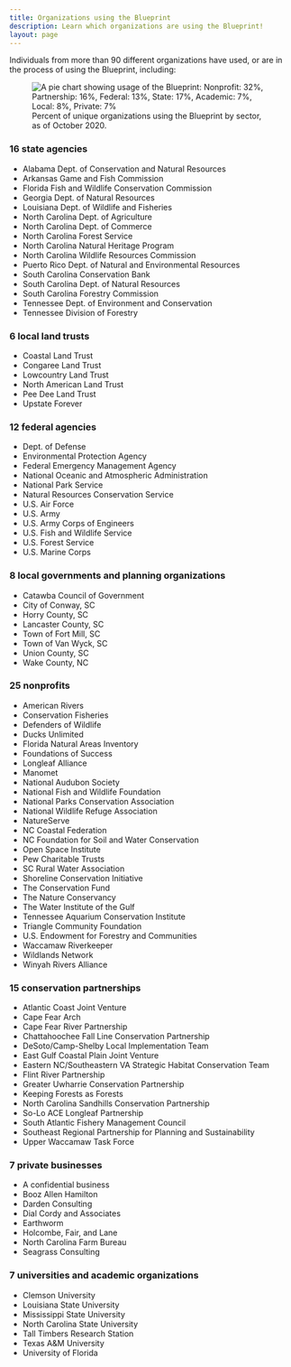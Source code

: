 ```yaml
---
title: Organizations using the Blueprint
description: Learn which organizations are using the Blueprint!
layout: page
---
```

Individuals from more than 90 different organizations have used, or are in the process of using the Blueprint, including:

<figure class="image-right">
  <img src="{{ site.baseurl }}/images/BlueprintUserChart_10-2-20.png" alt="A pie chart showing usage of the Blueprint: Nonprofit: 32%, Partnership: 16%, Federal: 13%, State: 17%, Academic: 7%, Local: 8%, Private: 7%"/>
  <figcaption>Percent of unique organizations using the Blueprint by sector, as of October 2020.</figcaption>
</figure>

### 16 state agencies

- Alabama Dept. of Conservation and Natural Resources
- Arkansas Game and Fish Commission
- Florida Fish and Wildlife Conservation Commission
- Georgia Dept. of Natural Resources
- Louisiana Dept. of Wildlife and Fisheries
- North Carolina Dept. of Agriculture
- North Carolina Dept. of Commerce
- North Carolina Forest Service
- North Carolina Natural Heritage Program
- North Carolina Wildlife Resources Commission
- Puerto Rico Dept. of Natural and Environmental Resources
- South Carolina Conservation Bank
- South Carolina Dept. of Natural Resources
- South Carolina Forestry Commission
- Tennessee Dept. of Environment and Conservation
- Tennessee Division of Forestry

### 6 local land trusts

- Coastal Land Trust
- Congaree Land Trust
- Lowcountry Land Trust
- North American Land Trust
- Pee Dee Land Trust
- Upstate Forever

### 12 federal agencies

- Dept. of Defense
- Environmental Protection Agency
- Federal Emergency Management Agency
- National Oceanic and Atmospheric Administration
- National Park Service
- Natural Resources Conservation Service
- U.S. Air Force
- U.S. Army
- U.S. Army Corps of Engineers
- U.S. Fish and Wildlife Service
- U.S. Forest Service
- U.S. Marine Corps

### 8 local governments and planning organizations

- Catawba Council of Government
- City of Conway, SC
- Horry County, SC
- Lancaster County, SC
- Town of Fort Mill, SC
- Town of Van Wyck, SC
- Union County, SC
- Wake County, NC

### 25 nonprofits

- American Rivers
- Conservation Fisheries
- Defenders of Wildlife
- Ducks Unlimited
- Florida Natural Areas Inventory
- Foundations of Success
- Longleaf Alliance
- Manomet
- National Audubon Society
- National Fish and Wildlife Foundation
- National Parks Conservation Association
- National Wildlife Refuge Association
- NatureServe
- NC Coastal Federation
- NC Foundation for Soil and Water Conservation
- Open Space Institute
- Pew Charitable Trusts
- SC Rural Water Association
- Shoreline Conservation Initiative
- The Conservation Fund
- The Nature Conservancy
- The Water Institute of the Gulf
- Tennessee Aquarium Conservation Institute
- Triangle Community Foundation
- U.S. Endowment for Forestry and Communities
- Waccamaw Riverkeeper
- Wildlands Network
- Winyah Rivers Alliance

### 15 conservation partnerships

- Atlantic Coast Joint Venture
- Cape Fear Arch
- Cape Fear River Partnership
- Chattahoochee Fall Line Conservation Partnership
- DeSoto/Camp-Shelby Local Implementation Team
- East Gulf Coastal Plain Joint Venture
- Eastern NC/Southeastern VA Strategic Habitat Conservation Team
- Flint River Partnership
- Greater Uwharrie Conservation Partnership
- Keeping Forests as Forests
- North Carolina Sandhills Conservation Partnership
- So-Lo ACE Longleaf Partnership
- South Atlantic Fishery Management Council
- Southeast Regional Partnership for Planning and Sustainability
- Upper Waccamaw Task Force

### 7 private businesses

- A confidential business
- Booz Allen Hamilton
- Darden Consulting
- Dial Cordy and Associates
- Earthworm
- Holcombe, Fair, and Lane
- North Carolina Farm Bureau
- Seagrass Consulting

### 7 universities and academic organizations

- Clemson University
- Louisiana State University
- Mississippi State University
- North Carolina State University
- Tall Timbers Research Station
- Texas A&M University
- University of Florida
